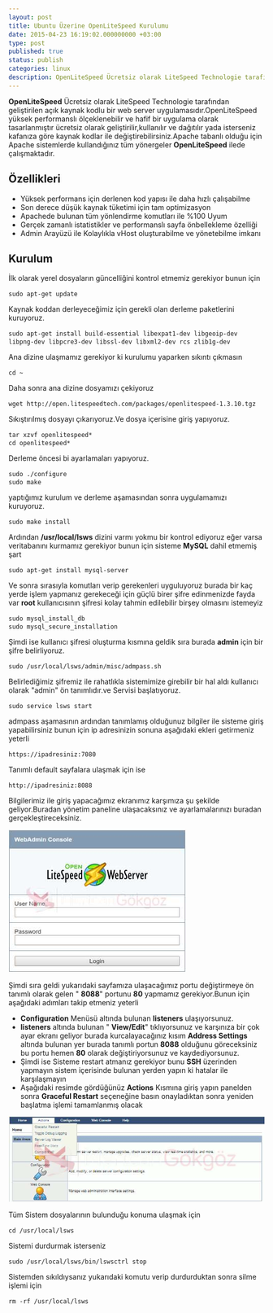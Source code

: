 ```yaml
---
layout: post
title: Ubuntu Üzerine OpenLiteSpeed Kurulumu
date: 2015-04-23 16:19:02.000000000 +03:00
type: post
published: true
status: publish
categories: linux
description: OpenLiteSpeed Ücretsiz olarak LiteSpeed Technologie tarafından geliştirilen açık kaynak kodlu bir web server uygulamasıdır.OpenLiteSpeed yüksek
---
```

**OpenLiteSpeed** Ücretsiz olarak LiteSpeed Technologie tarafından geliştirilen açık kaynak kodlu bir web server uygulamasıdır.OpenLiteSpeed yüksek performanslı ölçeklenebilir ve hafif bir uygulama olarak tasarlanmıştır ücretsiz olarak geliştirilir,kullanılır ve dağıtılır yada isterseniz kafanıza göre kaynak kodlar ile değiştirebilirsiniz.Apache tabanlı olduğu için Apache sistemlerde kullandığınız tüm yönergeler **OpenLiteSpeed** ilede çalışmaktadır.

## Özellikleri

- Yüksek performans için derlenen kod yapısı ile daha hızlı çalışabilme
- Son derece düşük kaynak tüketimi için tam optimizasyon
- Apachede bulunan tüm yönlendirme komutları ile %100 Uyum
- Gerçek zamanlı istatistikler ve performanslı sayfa önbellekleme özelliği
- Admin Arayüzü ile Kolaylıkla vHost oluşturabilme ve yönetebilme imkanı

## Kurulum

İlk olarak yerel dosyaların güncelliğini kontrol etmemiz gerekiyor bunun için

    sudo apt-get update

Kaynak koddan derleyeceğimiz için gerekli olan derleme paketlerini kuruyoruz.

    sudo apt-get install build-essential libexpat1-dev libgeoip-dev libpng-dev libpcre3-dev libssl-dev libxml2-dev rcs zlib1g-dev

Ana dizine ulaşmamız gerekiyor ki kurulumu yaparken sıkıntı çıkmasın

    cd ~

Daha sonra ana dizine dosyamızı çekiyoruz

    wget http://open.litespeedtech.com/packages/openlitespeed-1.3.10.tgz

Sıkıştırılmış dosyayı çıkarıyoruz.Ve dosya içerisine giriş yapıyoruz.

    tar xzvf openlitespeed*
    cd openlitespeed*

Derleme öncesi bi ayarlamaları yapıyoruz.

    sudo ./configure
    sudo make

yaptığımız kurulum ve derleme aşamasından sonra uygulamamızı kuruyoruz.

    sudo make install

Ardından **/usr/local/lsws** dizini varmı yokmu bir kontrol ediyoruz eğer varsa veritabanını kurmamız gerekiyor bunun için sisteme **MySQL** dahil etmemiş şart

    sudo apt-get install mysql-server

Ve sonra sırasıyla komutları verip gerekenleri uyguluyoruz burada bir kaç yerde işlem yapmanız gerekeceği için güçlü birer şifre edinmenizde fayda var **root** kullanıcısının şifresi kolay tahmin edilebilir birşey olmasını istemeyiz

    sudo mysql_install_db
    sudo mysql_secure_installation

Şimdi ise kullanıcı şifresi oluşturma kısmına geldik sıra burada **admin** için bir şifre belirliyoruz.

    sudo /usr/local/lsws/admin/misc/admpass.sh

Belirlediğimiz şifremiz ile rahatlıkla sistemimize girebilir bir hal aldı kullanıcı olarak "admin" ön tanımlıdır.ve Servisi başlatıyoruz.

    sudo service lsws start

admpass aşamasının ardından tanımlamış olduğunuz bilgiler ile sisteme giriş yapabilirsiniz bunun için ip adresinizin sonuna aşağıdaki ekleri getirmeniz yeterli

    https://ipadresiniz:7080

Tanımlı default sayfalara ulaşmak için ise

    http://ipadresiniz:8088

Bilgilerimiz ile giriş yapacağımız ekranımız karşımıza şu şekilde geliyor.Buradan yönetim paneline ulaşacaksınız ve ayarlamalarınızı buradan gerçekleştireceksiniz.

![openlitespeedgorsel1](/assets/openlitespeedgorsel1.jpg)

Şimdi sıra geldi yukarıdaki sayfamıza ulaşacağımız portu değiştirmeye ön tanımlı olarak gelen " **8088**" portunu **80** yapmamız gerekiyor.Bunun için aşağıdaki adımları takip etmeniz yeterli

- **Configuration** Menüsü altında bulunan **listeners** ulaşıyorsunuz.
- **listeners** altında bulunan " **View/Edit**" tıklıyorsunuz ve karşınıza bir çok ayar ekranı geliyor burada kurcalayacağınız kısım **Address Settings** altında bulunan yer burada tanımlı portun **8088** olduğunu göreceksiniz bu portu hemen **80** olarak değiştiriyorsunuz ve kaydediyorsunuz.
- Şimdi ise Sisteme restart atmanız gerekiyor bunu **SSH** üzerinden yapmayın sistem içerisinde bulunan yerden yapın ki hatalar ile karşılaşmayın
- Aşağıdaki resimde gördüğünüz **Actions** Kısmına giriş yapın panelden sonra **Graceful Restart** seçeneğine basın onayladıktan sonra yeniden başlatma işlemi tamamlanmış olacak

![openlitespeedgorsel2](/assets/openlitespeedgorsel2.jpg)

Tüm Sistem dosyalarının bulunduğu konuma ulaşmak için

    cd /usr/local/lsws

Sistemi durdurmak isterseniz

    sudo /usr/local/lsws/bin/lswsctrl stop

Sistemden sıkıldıysanız yukarıdaki komutu verip durdurduktan sonra silme işlemi için

    rm -rf /usr/local/lsws
